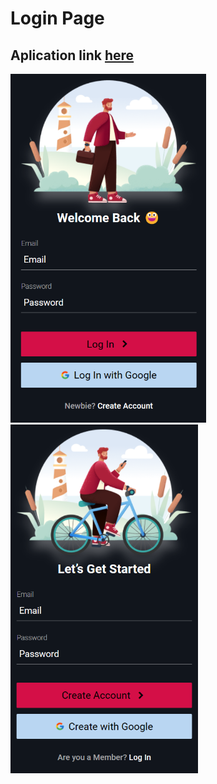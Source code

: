 <h1>Login Page</h1>
<h2>Aplication link <a href="https://lucasfgs14.github.io/login-page/">here</a></h2>
<div>
  <img src="./assets/loginPage.png" width= "313px" />
  <img src="./assets/signupPage.png" width= "300px" />
</div>
